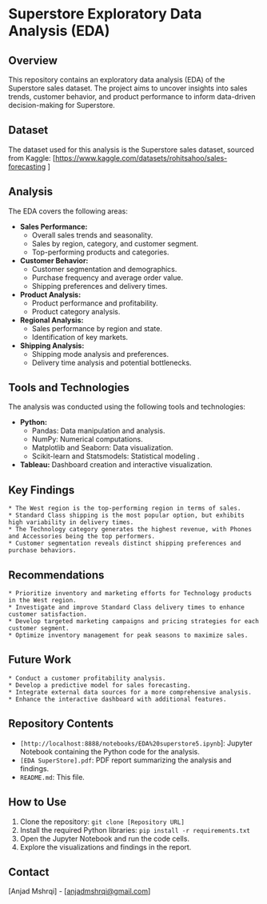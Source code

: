 # Superstore Exploratory Data Analysis (EDA)

## Overview

This repository contains an exploratory data analysis (EDA) of the Superstore sales dataset.
The project aims to uncover insights into sales trends, customer behavior, and product performance to inform data-driven decision-making for Superstore.

## Dataset

The dataset used for this analysis is the Superstore sales dataset, sourced from Kaggle: [https://www.kaggle.com/datasets/rohitsahoo/sales-forecasting ]
## Analysis

The EDA covers the following areas:

* **Sales Performance:**
    * Overall sales trends and seasonality.
    * Sales by region, category, and customer segment.
    * Top-performing products and categories.
* **Customer Behavior:**
    * Customer segmentation and demographics.
    * Purchase frequency and average order value.
    * Shipping preferences and delivery times.
* **Product Analysis:**
    * Product performance and profitability.
    * Product category analysis.
* **Regional Analysis:**
    * Sales performance by region and state.
    * Identification of key markets.
* **Shipping Analysis:**
    * Shipping mode analysis and preferences.
    * Delivery time analysis and potential bottlenecks.

## Tools and Technologies

The analysis was conducted using the following tools and technologies:

* **Python:**
    * Pandas: Data manipulation and analysis.
    * NumPy: Numerical computations.
    * Matplotlib and Seaborn: Data visualization.
    * Scikit-learn and Statsmodels: Statistical modeling .
* **Tableau:** Dashboard creation and interactive visualization.

## Key Findings

    * The West region is the top-performing region in terms of sales.
    * Standard Class shipping is the most popular option, but exhibits high variability in delivery times.
    * The Technology category generates the highest revenue, with Phones and Accessories being the top performers.
    * Customer segmentation reveals distinct shipping preferences and purchase behaviors.

## Recommendations

    * Prioritize inventory and marketing efforts for Technology products in the West region.
    * Investigate and improve Standard Class delivery times to enhance customer satisfaction.
    * Develop targeted marketing campaigns and pricing strategies for each customer segment.
    * Optimize inventory management for peak seasons to maximize sales.

## Future Work

    * Conduct a customer profitability analysis.
    * Develop a predictive model for sales forecasting.
    * Integrate external data sources for a more comprehensive analysis.
    * Enhance the interactive dashboard with additional features.

## Repository Contents

* `[http://localhost:8888/notebooks/EDA%20superstore5.ipynb`]: Jupyter Notebook containing the Python code for the analysis.
* `[EDA SuperStore].pdf`: PDF report summarizing the analysis and findings.
* `README.md`: This file.

## How to Use

1. Clone the repository: `git clone [Repository URL]`
2. Install the required Python libraries: `pip install -r requirements.txt`
3. Open the Jupyter Notebook and run the code cells.
4. Explore the visualizations and findings in the report.


## Contact

[Anjad Mshrqi] - [anjadmshrqi@gmail.com]
